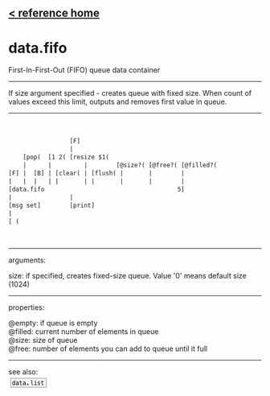 [< reference home](ceammc_lib.html)
---

# data.fifo


First-In-First-Out (FIFO) queue data container

---

If size argument specified - creates queue with fixed size. When count of values
            exceed this limit, outputs and removes first value in queue.<br>


---


```


                 [F]
                 |
    [pop(  [1 2( [resize $1(
    |      |         |        [@size?( [@free?( [@filled?(
[F] |  [B] | [clear( | [flush( |       |        |
|   |  |   | |       | |       |       |        |
[data.fifo                                     5]
|                |
[msg set]        [print]
|
[ (

            
```

---
arguments:

size: if specified, creates fixed-size queue.
            Value &#39;0&#39; means default size (1024)<br>

---
properties:

@empty: if queue is
            empty<br>
@filled: current
            number of elements in queue<br>
@size: size of
            queue<br>
@free: number of
            elements you can add to queue until it full<br>

---
see also:<br>
[![data.list](img/object_data.list.png)](data.list.html)
